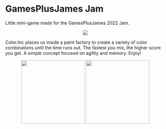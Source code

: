 # GamesPlusJames Jam

Little mini-game made for the GamesPlusJames 2022 Jam.

<p align="center">
  <img src="Doc/ScreenShoot.png">
</p>

Color.Inc places us inside a paint factory to create a variety of color combinations until the time runs out. The fastest you mix, the higher score you get. A simple concept focused on agility and memory. Enjoy!

<p align="center">
  <img width="200" height="200" src="Doc/Boss.png">
  <img width="200" height="200" src="Doc/Worker.png">
</p>
